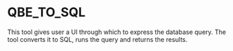# QBE_TO_SQL
This tool gives user a UI through which to express the database query. The tool converts it to SQL, runs the query and returns the results. 
